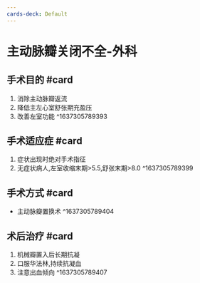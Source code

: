 ```yaml
---
cards-deck: Default
---
```


# 主动脉瓣关闭不全-外科
## 手术目的 #card 
1. 消除主动脉瓣返流
2. 降低主左心室舒张期充盈压
3. 改善左室功能
^1637305789393

## 手术适应症 #card 
1. 症状出现时绝对手术指征
2. 无症状病人,左室收缩末期>5.5,舒张末期>8.0
^1637305789399

## 手术方式 #card 
- 主动脉瓣置换术 
^1637305789404

## 术后治疗 #card 
1. 机械瓣置入后长期抗凝
2. 口服华法林,持续抗凝血
3. 注意出血倾向
^1637305789407
